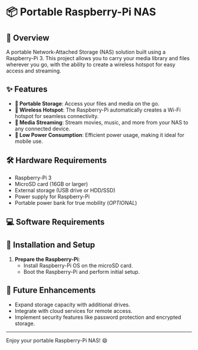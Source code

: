 # 📦 Portable Raspberry-Pi NAS

## 🚀 Overview
A portable Network-Attached Storage (NAS) solution built using a Raspberry-Pi 3. This project allows you to carry your media library and files wherever you go, with the ability to create a wireless hotspot for easy access and streaming.

## ✨ Features
- **🎒 Portable Storage**: Access your files and media on the go.
- **📶 Wireless Hotspot**: The Raspberry-Pi automatically creates a Wi-Fi hotspot for seamless connectivity.
- **🎥 Media Streaming**: Stream movies, music, and more from your NAS to any connected device.
- **🔋 Low Power Consumption**: Efficient power usage, making it ideal for mobile use.

## 🛠️ Hardware Requirements
- Raspberry-Pi 3
- MicroSD card (16GB or larger)
- External storage (USB drive or HDD/SSD)
- Power supply for Raspberry-Pi
- Portable power bank for true mobility (*OPTIONAL*)

## 💻 Software Requirements


## 📖 Installation and Setup
1. **Prepare the Raspberry-Pi**:
    - Install Raspberry-Pi OS on the microSD card.
    - Boot the Raspberry-Pi and perform initial setup.


## 🔄 Future Enhancements
- Expand storage capacity with additional drives.
- Integrate with cloud services for remote access.
- Implement security features like password protection and encrypted storage.

---

Enjoy your portable Raspberry-Pi NAS! 😄
